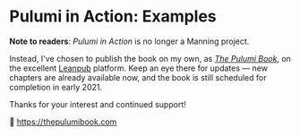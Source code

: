 # Pulumi in Action: Examples

**Note to readers**: _Pulumi in Action_ is no longer a Manning project. 

Instead, I've chosen to publish the book on my own, as [_The Pulumi Book_](https://thepulumibook.com), on the excellent [Leanpub](https://leanpub.com/) platform. Keep an eye there for updates &mdash; new chapters are already available now, and the book is still scheduled for completion in early 2021.

Thanks for your interest and continued support!

🚀 https://thepulumibook.com

